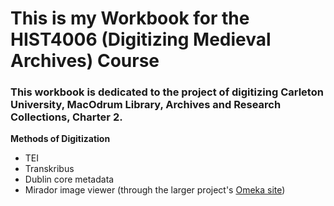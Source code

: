 # This is my Workbook for the HIST4006 (Digitizing Medieval Archives) Course
### This workbook is dedicated to the project of digitizing Carleton University, MacOdrum Library, Archives and Research Collections, Charter 2.

**Methods of Digitization**
- TEI
- Transkribus
- Dublin core metadata
- Mirador image viewer (through the larger project's [Omeka site](http://medievalottawa.org/))
